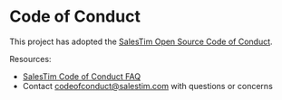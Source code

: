 # Code of Conduct

This project has adopted the [SalesTim Open Source Code of Conduct](https://codeofconduct.salestim.com/).

Resources:
- [SalesTim Code of Conduct FAQ](https://codeofconduct.salestim.com/faq/)
- Contact [codeofconduct@salestim.com](mailto:codeofconduct@salestim.com) with questions or concerns
